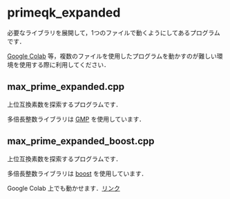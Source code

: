 # primeqk_expanded

必要なライブラリを展開して，1つのファイルで動くようにしてあるプログラムです．

[Google Colab](https://colab.google/) 等，複数のファイルを使用したプログラムを動かすのが難しい環境を使用する際に利用してください．

## max_prime_expanded.cpp

上位互換素数を探索するプログラムです．

多倍長整数ライブラリは [GMP](https://gmplib.org/) を使用しています．

## max_prime_expanded_boost.cpp

上位互換素数を探索するプログラムです．

多倍長整数ライブラリは [boost](https://www.boost.org/) を使用しています．

Google Colab 上でも動かせます．[リンク](https://colab.research.google.com/drive/1WQexCXOwu1JegTTLfK_EgGgEtmGshQj7?usp=drive_link)
